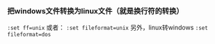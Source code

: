 ### 把windows文件转换为linux文件（就是换行符的转换）
```:set ff=unix```
或者：
```:set fileformat=unix```
另外，linux转windows
```:set fileformat=dos```
